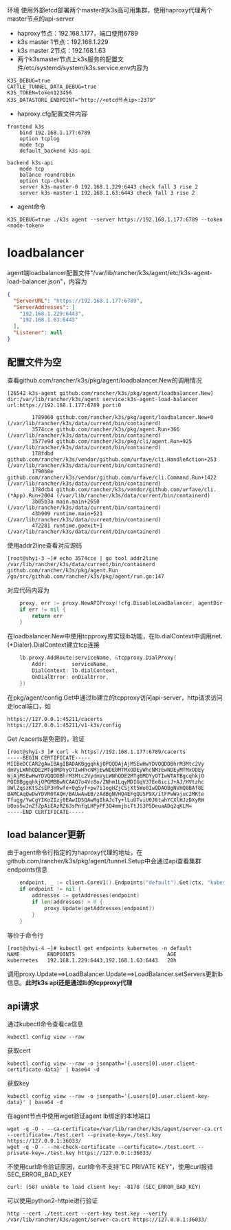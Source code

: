 环境
使用外部etcd部署两个master的k3s高可用集群，使用haproxy代理两个master节点的api-server
+ haproxy节点：192.168.1.177，端口使用6789
+ k3s master 1节点：192.168.1.229
+ k3s master 2节点：192.168.1.63
+ 两个k3smaster节点上k3s服务的配置文件/etc/systemd/system/k3s.service.env内容为
```
K3S_DEBUG=true
CATTLE_TUNNEL_DATA_DEBUG=true
K3S_TOKEN=token123456
K3S_DATASTORE_ENDPOINT="http://<etcd节点ip>:2379"
```
+ haproxy.cfg配置文件内容
```
frontend k3s
    bind 192.168.1.177:6789
    option tcplog
    mode tcp
    default_backend k3s-api

backend k3s-api
    mode tcp
    balance roundrobin
    option tcp-check
    server k3s-master-0 192.168.1.229:6443 check fall 3 rise 2
    server k3s-master-1 192.168.1.63:6443 check fall 3 rise 2
```
+ agent命令
```
K3S_DEBUG=true ./k3s agent --server https://192.168.1.177:6789 --token <node-token>
```

# loadbalancer
agent端loadbalancer配置文件"/var/lib/rancher/k3s/agent/etc/k3s-agent-load-balancer.json"，内容为
```json
{
  "ServerURL": "https://192.168.1.177:6789",
  "ServerAddresses": [
    "192.168.1.229:6443",
    "192.168.1.63:6443"
  ],
  "Listener": null
}
```

## 配置文件为空
查看github.com/rancher/k3s/pkg/agent/loadbalancer.New的调用情况
```
[26542 k3s-agent github.com/rancher/k3s/pkg/agent/loadbalancer.New] dir:/var/lib/rancher/k3s/agent service:k3s-agent-load-balancer url:https://192.168.1.177:6789 port:0

        1789060 github.com/rancher/k3s/pkg/agent/loadbalancer.New+0 (/var/lib/rancher/k3s/data/current/bin/containerd)
        3574cce github.com/rancher/k3s/pkg/agent.Run+366 (/var/lib/rancher/k3s/data/current/bin/containerd)
        3577e9d github.com/rancher/k3s/pkg/cli/agent.Run+925 (/var/lib/rancher/k3s/data/current/bin/containerd)
        178fdbd github.com/rancher/k3s/vendor/github.com/urfave/cli.HandleAction+253 (/var/lib/rancher/k3s/data/current/bin/containerd)
        1790b8e github.com/rancher/k3s/vendor/github.com/urfave/cli.Command.Run+1422 (/var/lib/rancher/k3s/data/current/bin/containerd)
        178dcb4 github.com/rancher/k3s/vendor/github.com/urfave/cli.(*App).Run+2004 (/var/lib/rancher/k3s/data/current/bin/containerd)
        3b05b3a main.main+2650 (/var/lib/rancher/k3s/data/current/bin/containerd)
        43b909 runtime.main+521 (/var/lib/rancher/k3s/data/current/bin/containerd)
        472281 runtime.goexit+1 (/var/lib/rancher/k3s/data/current/bin/containerd)
```
使用addr2line查看对应源码
```
[root@shyi-3 ~]# echo 3574cce | go tool addr2line /var/lib/rancher/k3s/data/current/bin/containerd
github.com/rancher/k3s/pkg/agent.Run
/go/src/github.com/rancher/k3s/pkg/agent/run.go:147
```
对应代码内容为
```go
	proxy, err := proxy.NewAPIProxy(!cfg.DisableLoadBalancer, agentDir, cfg.ServerURL, cfg.LBServerPort)
	if err != nil {
		return err
	}
```
在loadbalancer.New中使用tcpproxy库实现lb功能，在lb.dialContext中调用net.(*Dialer).DialContext建立tcp连接
```go
	lb.proxy.AddRoute(serviceName, &tcpproxy.DialProxy{
		Addr:        serviceName,
		DialContext: lb.dialContext,
		OnDialError: onDialError,
	})
```
在pkg/agent/config.Get中通过lb建立的tcpproxy访问api-server，http请求访问走local端口，如
```
https://127.0.0.1:45211/cacerts
https://127.0.0.1:45211/v1-k3s/config
```
Get /cacerts是免密的，验证
```
[root@shyi-3 ]# curl -k https://192.168.1.177:6789/cacerts
-----BEGIN CERTIFICATE-----
MIIBeDCCAR2gAwIBAgIBADAKBggqhkjOPQQDAjAjMSEwHwYDVQQDDBhrM3Mtc2Vy
dmVyLWNhQDE2MTg0MDYyOTIwHhcNMjEwNDE0MTMxODEyWhcNMzEwNDEyMTMxODEy
WjAjMSEwHwYDVQQDDBhrM3Mtc2VydmVyLWNhQDE2MTg0MDYyOTIwWTATBgcqhkjO
PQIBBggqhkjOPQMBBwNCAAQ7o4Vc8o/ZNhm1LqyMDIGqV37Ee8iciJ+AJ/HVtzhc
8WlZqszKtSZsEP3H9wfe+0g5yf+pw7i1ogHZjCSjXt5Wo0IwQDAOBgNVHQ8BAf8E
BAMCAqQwDwYDVR0TAQH/BAUwAwEB/zAdBgNVHQ4EFgQUSP9X/itFPwWajuc2MKte
Tfugg/YwCgYIKoZIzj0EAwIDSQAwRgIhAJcTy+lLuUTviU0J6tahYCXlHJzDXyRW
b0os5wJnZfZpAiEAzRZ6JsPnfqLHPyPF3Q4mmjbiTtJS3P5DeuaADq2qKLM=
-----END CERTIFICATE-----
``` 

## load balancer更新
由于agent命令行指定的为haproxy代理的地址，在github.com/rancher/k3s/pkg/agent/tunnel.Setup中会通过api查看集群endpoints信息
```go
	endpoint, _ := client.CoreV1().Endpoints("default").Get(ctx, "kubernetes", metav1.GetOptions{})
	if endpoint != nil {
		addresses := getAddresses(endpoint)
		if len(addresses) > 0 {
			proxy.Update(getAddresses(endpoint))
		}
	}
```
等价于命令行
```
[root@shyi-4 ~]# kubectl get endpoints kubernetes -n default
NAME         ENDPOINTS                              AGE
kubernetes   192.168.1.229:6443,192.168.1.63:6443   20h
```
调用proxy.Update==>LoadBalancer.Update==>LoadBalancer.setServers更新lb信息。**此时k3s api还是通过lb的tcpproxy代理**

## api请求
通过kubectl命令查看ca信息
```
kubectl config view --raw
```
获取cert
```
kubectl config view --raw -o jsonpath='{.users[0].user.client-certificate-data}' | base64 -d
```
获取key
```
kubectl config view --raw -o jsonpath='{.users[0].user.client-key-data}' | base64 -d
```

在agent节点中使用wget验证agent lb绑定的本地端口
```
wget -q -O - --ca-certificate=/var/lib/rancher/k3s/agent/server-ca.crt --certificate=./test.cert --private-key=./test.key https://127.0.0.1:36033/
wget -q -O - --no-check-certificate --certificate=./test.cert --private-key=./test.key https://127.0.0.1:36033/
```
不使用curl命令验证原因，curl命令不支持"EC PRIVATE KEY"，使用curl报错SEC_ERROR_BAD_KEY
```
curl: (58) unable to load client key: -8178 (SEC_ERROR_BAD_KEY)
```
可以使用python2-httpie进行验证
```
http --cert ./test.cert --cert-key test.key --verify /var/lib/rancher/k3s/agent/server-ca.crt https://127.0.0.1:36033/
```

